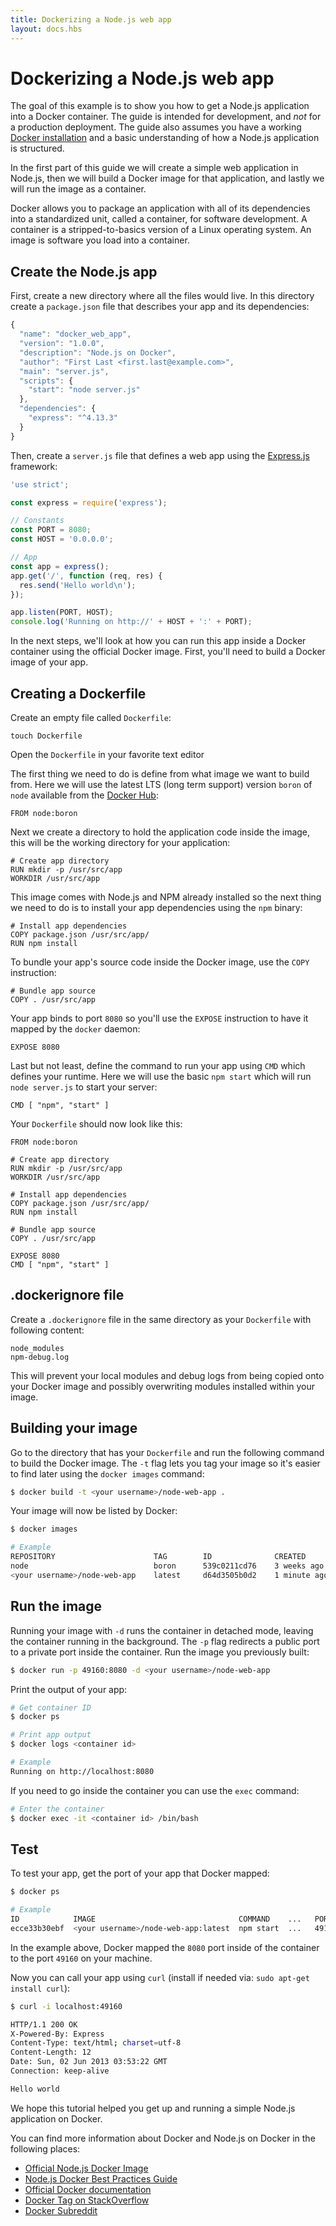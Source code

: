 ```yaml
---
title: Dockerizing a Node.js web app
layout: docs.hbs
---
```


# Dockerizing a Node.js web app

The goal of this example is to show you how to get a Node.js application into a
Docker container. The guide is intended for development, and *not* for a
production deployment. The guide also assumes you have a working [Docker
installation](https://docs.docker.com/engine/installation/) and a basic
understanding of how a Node.js application is structured.

In the first part of this guide we will create a simple web application in
Node.js, then we will build a Docker image for that application, and lastly we
will run the image as a container.

Docker allows you to package an application with all of its dependencies into a
standardized unit, called a container, for software development. A container is
a stripped-to-basics version of a Linux operating system. An image is software
you load into a container.

## Create the Node.js app

First, create a new directory where all the files would live. In this directory
create a `package.json` file that describes your app and its dependencies:

```javascript
{
  "name": "docker_web_app",
  "version": "1.0.0",
  "description": "Node.js on Docker",
  "author": "First Last <first.last@example.com>",
  "main": "server.js",
  "scripts": {
    "start": "node server.js"
  },
  "dependencies": {
    "express": "^4.13.3"
  }
}
```

Then, create a `server.js` file that defines a web app using the
[Express.js](http://expressjs.com/) framework:

```javascript
'use strict';

const express = require('express');

// Constants
const PORT = 8080;
const HOST = '0.0.0.0';

// App
const app = express();
app.get('/', function (req, res) {
  res.send('Hello world\n');
});

app.listen(PORT, HOST);
console.log('Running on http://' + HOST + ':' + PORT);
```

In the next steps, we'll look at how you can run this app inside a Docker
container using the official Docker image. First, you'll need to build a Docker
image of your app.

## Creating a Dockerfile

Create an empty file called `Dockerfile`:

```markup
touch Dockerfile
```

Open the `Dockerfile` in your favorite text editor

The first thing we need to do is define from what image we want to build from.
Here we will use the latest LTS (long term support) version `boron` of `node`
available from the [Docker Hub](https://hub.docker.com/):

```docker
FROM node:boron
```

Next we create a directory to hold the application code inside the image, this
will be the working directory for your application:

```docker
# Create app directory
RUN mkdir -p /usr/src/app
WORKDIR /usr/src/app
```

This image comes with Node.js and NPM already installed so the next thing we
need to do is to install your app dependencies using the `npm` binary:

```docker
# Install app dependencies
COPY package.json /usr/src/app/
RUN npm install
```

To bundle your app's source code inside the Docker image, use the `COPY`
instruction:

```docker
# Bundle app source
COPY . /usr/src/app
```

Your app binds to port `8080` so you'll use the `EXPOSE` instruction to have it
mapped by the `docker` daemon:

```docker
EXPOSE 8080
```

Last but not least, define the command to run your app using `CMD` which defines
your runtime. Here we will use the basic `npm start` which will run 
`node server.js` to start your server:

```docker
CMD [ "npm", "start" ]
```

Your `Dockerfile` should now look like this:

```docker
FROM node:boron

# Create app directory
RUN mkdir -p /usr/src/app
WORKDIR /usr/src/app

# Install app dependencies
COPY package.json /usr/src/app/
RUN npm install

# Bundle app source
COPY . /usr/src/app

EXPOSE 8080
CMD [ "npm", "start" ]
```

## .dockerignore file

Create a `.dockerignore` file in the same directory as your `Dockerfile`
with following content:

```
node_modules
npm-debug.log
```

This will prevent your local modules and debug logs from being copied onto your
Docker image and possibly overwriting modules installed within your image.

## Building your image

Go to the directory that has your `Dockerfile` and run the following command to
build the Docker image. The `-t` flag lets you tag your image so it's easier to
find later using the `docker images` command:

```bash
$ docker build -t <your username>/node-web-app .
```

Your image will now be listed by Docker:

```bash
$ docker images

# Example
REPOSITORY                      TAG        ID              CREATED
node                            boron      539c0211cd76    3 weeks ago
<your username>/node-web-app    latest     d64d3505b0d2    1 minute ago
```

## Run the image

Running your image with `-d` runs the container in detached mode, leaving the
container running in the background. The `-p` flag redirects a public port to a
private port inside the container. Run the image you previously built:

```bash
$ docker run -p 49160:8080 -d <your username>/node-web-app
```

Print the output of your app:

```bash
# Get container ID
$ docker ps

# Print app output
$ docker logs <container id>

# Example
Running on http://localhost:8080
```

If you need to go inside the container you can use the `exec` command:

```bash
# Enter the container
$ docker exec -it <container id> /bin/bash
```

## Test

To test your app, get the port of your app that Docker mapped:

```bash
$ docker ps

# Example
ID            IMAGE                                COMMAND    ...   PORTS
ecce33b30ebf  <your username>/node-web-app:latest  npm start  ...   49160->8080
```

In the example above, Docker mapped the `8080` port inside of the container to
the port `49160` on your machine.

Now you can call your app using `curl` (install if needed via: `sudo apt-get
install curl`):

```bash
$ curl -i localhost:49160

HTTP/1.1 200 OK
X-Powered-By: Express
Content-Type: text/html; charset=utf-8
Content-Length: 12
Date: Sun, 02 Jun 2013 03:53:22 GMT
Connection: keep-alive

Hello world
```

We hope this tutorial helped you get up and running a simple Node.js application
on Docker.

You can find more information about Docker and Node.js on Docker in the
following places:

* [Official Node.js Docker Image](https://registry.hub.docker.com/_/node/)
* [Node.js Docker Best Practices Guide](https://github.com/nodejs/docker-node/blob/master/docs/BestPractices.md)
* [Official Docker documentation](https://docs.docker.com/)
* [Docker Tag on StackOverflow](http://stackoverflow.com/questions/tagged/docker)
* [Docker Subreddit](https://reddit.com/r/docker)
